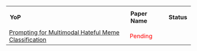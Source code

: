 <table style="text-align:left; width:100%">
  <tr>    
    <th style="padding: 10px;">YoP</th>
    <th style="padding: 10px;">Paper Name</th>
    <th style="padding: 10px;">Status</th>
  </tr>


  <tr>
      <td style="padding-right: 10px;>2022</td>
      <td style="padding-right: 15px;"><a href="https://aclanthology.org/2022.emnlp-main.22.pdf" target="_blank">Prompting for Multimodal Hateful Meme Classification</a></td>
      <td style="padding-right: 10px; color:Red;">Pending</td>
  </tr>

</table>
